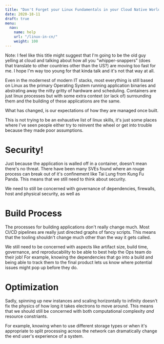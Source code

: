 ```yaml
---
title: "Don't Forget your Linux Fundamentals in your Cloud Native World"
date: 2020-18-11
draft: true
menu:
  nav:
    name: help
    url: "/linux-in-cn/"
    weight: 100
---
```


Note: I feel like this title might suggest that I'm going to be the old guy yelling at cloud and talking about how all you "whipper-snappers" (does that translate to other countries other than the US?) are moving too fast for me. I hope I'm way too young for that kinda talk and it's not that way at all. 

Even in the modernest of modern IT stacks, most everything is still based on Linux as the primary Operating System running application binaries and abstrating away the nitty gritty of hardware and scheduling. Containers are just linux processes but with some extra context (or lack of) surrounding them and the building of these applications are the same. 

What has changed, is our expectations of how they are managed once built. 


This is not trying to be an exhaustive list of linux skills, it's just some places where I've seen people either try to reinvent the wheel or get into trouble because they made poor assumptions. 


# Security! 

Just because the application is walled off in a container, doesn't mean there's no threat. There have been many SVEs found where an rouge process can break out of it's confinement like Tai Lung from Kung Fu Panda. This means that we still need to think about security. 

We need to still be concerned with governance of dependencies, firewalls, host and physical security, as well as 


# Build Process

The processes for building applications don't really change much. Most CI/CD pipelines are really just directed graphs of fancy scripts. This means that the tooling shouldn't change much other than the way it gets called. 

We still need to be concerned with aspects like artifact size, build time, governance, and reproducability to be able to best help the Ops team do their job! For example, knowing the dependencies that go into a build and being able to track them to the final product lets us know where potential issues might pop up before they do.


# Optimization

Sadly, spinning up new instances and scaling horizontally to infinity doesn't fix the physics of how long it takes electrons to move around. This means that we should still be concerned with both computational complexity *and* resource constriants. 

For example, knowing when to use different storage types or when it's appropriate to split processing across the network can dramatically change the end user's experience of a system. 


